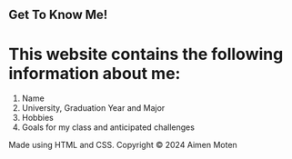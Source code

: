 ## Get To Know Me!
# This website contains the following information about me:
1. Name
2. University, Graduation Year and Major
3. Hobbies
4. Goals for my class and anticipated challenges

Made using HTML and CSS.
Copyright © 2024 Aimen Moten
